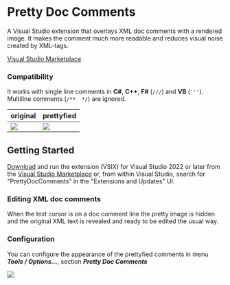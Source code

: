 # Pretty Doc Comments
A Visual Studio extension that overlays XML doc comments with a rendered image. It makes the comment much more readable and reduces visual noise created by XML-tags.

[Visual Studio Marketplace](https://marketplace.visualstudio.com/items?itemName=OlivierJacot-Descombes.PrettyDocComments)

### Compatibility
It works with single line comments in **C#**, **C++**, **F#** (`///`) and **VB** (`'''`). Multiline comments (`/**  */`) are ignored.

| original | prettyfied |
| --- | --- |
| <img src="https://github.com/OJacot-Descombes/PrettyDocComments/original.png" /> | <img src="https://github.com/OJacot-Descombes/PrettyDocComments/prettyfied.png" /> |

## Getting Started
[Download](https://marketplace.visualstudio.com/items?itemName=OlivierJacot-Descombes.PrettyDocComments) and run the extension (VSIX) for Visual Studio 2022 or later from the [Visual Studio Marketplace](https://marketplace.visualstudio.com/items?itemName=OlivierJacot-Descombes.PrettyDocComments) or, from within Visual Studio, search for "PrettyDocComments" in the "Extensions and Updates" UI.

### Editing XML doc comments
When the text cursor is on a doc comment line the pretty image is hidden and the original XML text is revealed and ready to be edited the usual way.

### Configuration

You can configure the appearance of the prettyfied comments in menu ***Tools / Options...***, section ***Pretty Doc Comments***

<img src="https://github.com/OJacot-Descombes/PrettyDocComments/options.png" />

